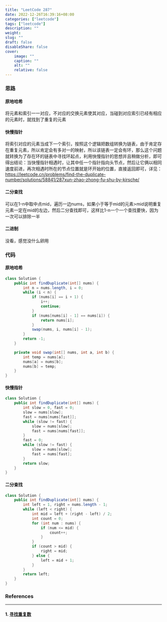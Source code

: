 ```yaml
---
title: "LeetCode 287"
date: 2022-12-26T16:39:16+08:00
categories: ["leetcode"]
tags: ["leetcode"]
description: ""
weight:
slug: ""
draft: false
disableShare: false
cover:
    image: ""
    caption: ""
    alt: ""
    relative: false
---
```


### 思路

#### 原地哈希

将元素和索引一一对应，不对应的交换元素使其对应，当碰到对应索引已经有相应的元素时，就找到了重复的元素

#### 快慢指针

将索引对应的元素当成下一个索引，按照这个逻辑把数组转换为链表，由于肯定存在重复元素，所以肯定会有多对一的映射，所以该链表一定会有环，那么这个问题就转换为了存在环的链表中寻找环起点，利用快慢指针的思想并且稍做分析，即可得出结论：当快慢指针相遇时，让其中任一个指针指向头节点，然后让它俩以相同速度前进，再次相遇时所在的节点位置就是环开始的位置，直接返回即可，详见：<https://leetcode.cn/problems/find-the-duplicate-number/solutions/58841/287xun-zhao-zhong-fu-shu-by-kirsche/>

#### 二分查找

可以在1-n中取中点mid，遍历一边nums，如果小于等于mid的元素>mid说明重复元素一定在mid的左边，然后二分查找即可，这样比1-n一个一个查找要快，因为一次可以排除一半

#### 二进制

没看，感觉没什么卵用

### 代码

#### 原地哈希

```java
class Solution {
    public int findDuplicate(int[] nums) {
        int n = nums.length, i = 0;
        while (i < n) {
            if (nums[i] == i + 1) {
                i++;
                continue;
            }
            if (nums[nums[i] - 1] == nums[i]) {
                return nums[i];
            }
            swap(nums, i, nums[i] - 1);
        }
        return -1;
    }

    private void swap(int[] nums, int a, int b) {
        int temp = nums[a];
        nums[a] = nums[b];
        nums[b] = temp;
    }
}
```

#### 快慢指针

```java
class Solution {
    public int findDuplicate(int[] nums) {
        int slow = 0, fast = 0;
        slow = nums[slow];
        fast = nums[nums[fast]];
        while (slow != fast) {
            slow = nums[slow];
            fast = nums[nums[fast]];
        }
        fast = 0;
        while (slow != fast) {
            slow = nums[slow];
            fast = nums[fast];
        }
        return slow;
    }
}
```

#### 二分查找

```java
class Solution {
    public int findDuplicate(int[] nums) {
        int left = 1, right = nums.length - 1;
        while (left < right) {
            int mid = left + (right - left) / 2;
            int count = 0;
            for (int num : nums) {
                if (num <= mid) {
                    count++;
                }
            }
            if (count > mid) {
                right = mid;
            } else {
                left = mid + 1;
            }
        }
        return left;
    }
}
```

### References

---

#### 1. [寻找重复数](https://leetcode.cn/problems/find-the-duplicate-number/)
